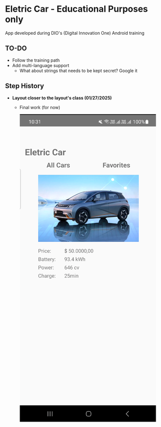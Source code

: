 # Eletric Car - Educational Purposes only
App developed during DIO's (Digital Innovation One) Android training

## TO-DO
+ Follow the training path
+ Add multi-language support
    - What about strings that needs to be kept secret? Google it

## Step History
+ **Layout closer to the layout's class (01/27/2025)**
    - Final work (for now)

        ![](./readme_imgs/05_layouts.png)

